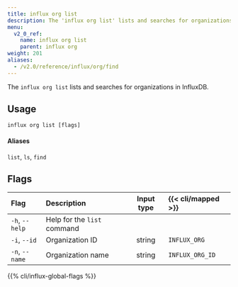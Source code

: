 ```yaml
---
title: influx org list
description: The 'influx org list' lists and searches for organizations in InfluxDB.
menu:
  v2_0_ref:
    name: influx org list
    parent: influx org
weight: 201
aliases:
  - /v2.0/reference/influx/org/find
---
```


The `influx org list` lists and searches for organizations in InfluxDB.

## Usage
```
influx org list [flags]
```

#### Aliases
`list`, `ls`, `find`

## Flags
| Flag           | Description                 | Input type  | {{< cli/mapped >}} |
|:----           |:-----------                 |:----------: |:------------------ |
| `-h`, `--help` | Help for the `list` command |             |                    |
| `-i`, `--id`   | Organization ID             | string      | `INFLUX_ORG`       |
| `-n`, `--name` | Organization name           | string      | `INFLUX_ORG_ID`    |

{{% cli/influx-global-flags %}}
